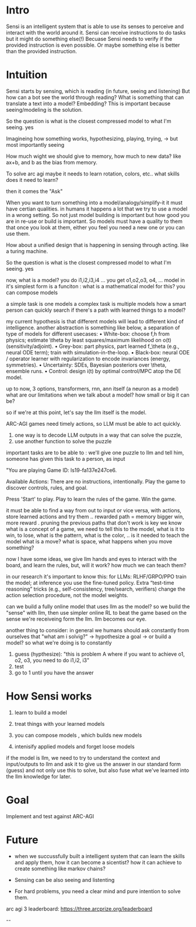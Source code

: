 # Intro
Sensi is an intelligent system that is able to use its senses to perceive and interact with the world around it.
Sensi can receive instructions to do tasks but it might do something else(!)
Becuase Sensi needs to verify if the provided instruction is even possible. Or maybe something else is better than the provided instruction.

# Intuition 
Sensi starts by sensing, which is reading (in future, seeing and listening)
But how can a bot see the world through reading?
What is something that can translate a text into a model? Embedding?
This is important because seeing/modeling is the solution.

So the question is what is the closest compressed model to what I'm seeing. yes

Imagineing how something works, hypothesizing, playing, trying, -> but most importantly seeing 

How much wight we should give to memory, how much to new data? like ax+b, and b as the bias from memory.


To solve arc agi maybe it needs to learn rotation, colors, etc.. what skills does it need to learn?

then it comes the "Ask"

When you want to turn something into a model/analogy/simplify-it it must have certian qualities. in humans it happens a lot that we try to use a model in a wrong setting. 
So not just model building is important but how good you are in re-use or build is important. 
So models must have a quality to them that once you look at them, either you feel you need a new one or you can use them. 

How about a unified design that is happening in sensing through acting. like a turing machine.


So the question is what is the closest compressed model to what I'm seeing. yes

now, what is a model?
you do i1,i2,i3,i4 ... you get o1,o2,o3, o4, ...
model in it's simplest form is a funciton
:
what is a mathematical model for this?
you can compose models

a simple task is one models
a complex task is multiple models
how a smart person can quickly search if there's a path with learned things to a model?

my current hypothesis is that different models will lead to different kind of intelligence.
another abstraction is something like below, a separation of type of models for different usecases:
	•	White-box: choose f,h from physics; estimate \theta by least squares/maximum likelihood on o(t) (sensitivity/adjoint).
	•	Grey-box: part physics, part learned f_\theta (e.g., neural ODE term); train with simulation-in-the-loop.
	•	Black-box: neural ODE / operator learner with regularization to encode invariances (energy, symmetries).
	•	Uncertainty: SDEs, Bayesian posteriors over \theta, ensemble runs.
	•	Control: design i(t) by optimal control/MPC atop the DE model.

up to now, 3 options, transformers, rnn, ann itself (a neuron as a model)
what are our limitations when we talk about a model? how small or big it can be?

so if we're at this point, let's say the llm itself is the model.

ARC-AGI games need timely actions, so LLM must be able to act quickly.
1. one way is to decode LLM outputs in a way that can solve the puzzle, 
2. use another function to solve the puzzle

important tasks are to be able to : we'll give one puzzle to llm and tell him, someone has given this task to a person, as input 

"You are playing Game ID: ls19-fa137e247ce6.

Available Actions:
There are no instructions, intentionally. Play the game to discover controls, rules, and goal.

Press 'Start' to play.
Play to learn the rules of the game.
Win the game.

it must be able to find a way from out to input or vice versa, with actions, store learned actions and try them ..
rewarded path = memory
bigger win, more reward .
pruning the previous paths that don't work is key
we know what is a concept of a game, we need to tell this to the model, what is it to win, to lose, what is the pattern, what is the color, ..
is it needed to teach the model what is a move? what is space, what happens when you move something?

now I have some ideas, 
we give llm hands and eyes to interact with the board, and learn the  rules,
but, will it work? how much we can teach them?

in our research it's important to know this: for LLMs: RLHF/GRPO/PPO train the model; at inference you use the fine-tuned policy. Extra “test-time reasoning” tricks (e.g., self-consistency, tree/search, verifiers) change the action selection procedure, not the model weights.

can we build a fully online model that uses llm as the model?
so we build the "sense" with llm, then use simpler online RL to beat the game based on the sense we're receiveing form the llm. llm becomes our eye.

another thing to consider:
in general we humans should ask constantly from ourselves that "what am i solvig?" -> hypothesize a goal -> or build a model? 
so what we're doing is to constantly 
1. guess (hypthesize): "this is problem A where if you want to achieve o1, o2, o3, you need to do i1,i2, i3"
2. test 
3. go to 1 until you have the answer



# How Sensi works
1. learn to build a model
2. treat things with your learned models
3. you can compose models , which builds new models

100. intenisify applied models and forget loose models

if the model is llm, we need to try to understand the context and input/outputs to llm and ask it to give us the answer in our standard form (guess)
and not only use this to solve, but also fuse what we've learned into the llm knowledge for later.

 

# Goal
Implement and test against ARC-AGI

# Future
- when we succussfully built a intelligent system  that can learn the skills and apply them, how it can become a sicentist?
how it can achieve to create something like markov chains?

- Sensing can be also seeing and listenting

- For hard problems, you need a clear mind and pure intention to solve them. 


arc agi 3 leaderboard:
https://three.arcprize.org/leaderboard



--

